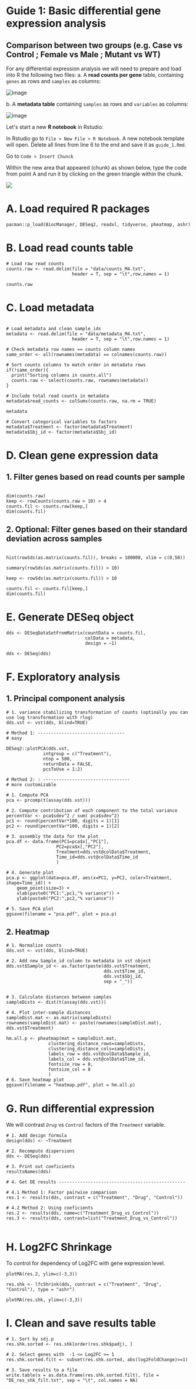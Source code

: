 # Guide 1: Basic differential gene expression analysis
## Comparison between two groups (e.g. Case vs Control ; Female vs Male ; Mutant vs WT)

For any differential expression analysis we will need to prepare and load into R the following two files:
a. A **read counts per gene** table, containing `genes` as rows and `samples` as columns:

![image](https://github.com/user-attachments/assets/94d0390b-a2cc-4ecc-8b3d-cd47a6f276d3)

b. A **metadata table** containing `samples` as rows and `variables` as columns:

![image](https://github.com/user-attachments/assets/887a2415-fcdb-43ae-a902-d68c6fb66b1d)

Let's start a new **R notebook** in Rstudio:

In Rstudio go to `File > New File > R Notebook`. A new notebook template will open. Delete all lines from line 6 to the end and save it as `guide_1.Rmd`.

Go to `Code > Insert Chunck`

Within the new area that appeared (chunk) as shown below, type the code from point A and run it by clicking on the green triangle within the chunk.

![](https://github.com/TriLab-bioinf/WORKSHOP2024_3/blob/main/Figures/chuhk.png)

# A. Load required R packages

```{r}
pacman::p_load(BiocManager, DESeq2, readxl, tidyverse, pheatmap, ashr)
```

# B. Load read counts table

```{r}
# Load raw read counts
counts.raw <- read.delim(file = "data/counts_M4.txt", 
                         header = T, sep = "\t",row.names = 1)

counts.raw
```

# C. Load metadata

```{r}

# Load metadata and clean sample_ids
metadata <- read.delim(file = "data/metadata_M4.txt", 
                         header = T, sep = "\t",row.names = 1)

# Check metadata row names == counts column names
same_order <- all(rownames(metadata) == colnames(counts.raw))

# Sort counts columns to match order in metadata rows
if(!same_order){
  print("Sorting columns in counts.all")
  counts.raw <- select(counts.raw, rownames(metadata))
}

# Include total read counts in metadata
metadata$read_counts <- colSums(counts.raw, na.rm = TRUE)

metadata

# Convert categorical variables to factors
metadata$Treatment <- factor(metadata$Treatment)
metadata$Sbj_id <- factor(metadata$Sbj_id)
```

# D. Clean gene expression data

## 1. Filter genes based on read counts per sample

```{r}

dim(counts.raw)
keep <- rowCounts(counts.raw > 10) > 4
counts.fil <- counts.raw[keep,]
dim(counts.fil)
```

## 2. Optional: Filter genes based on their standard deviation across samples

```{r}

hist(rowSds(as.matrix(counts.fil)), breaks = 100000, xlim = c(0,50))

summary(rowSds(as.matrix(counts.fil)) > 10)

keep <- rowSds(as.matrix(counts.fil)) > 10

counts.fil <- counts.fil[keep,]
dim(counts.fil)

```

# E. Generate DESeq object

```{r message=FALSE, warning=FALSE}
dds <- DESeqDataSetFromMatrix(countData = counts.fil,
                              colData = metadata,
                              design = ~1) 

dds <- DESeq(dds)
```

# F. Exploratory analysis

## 1. Principal component analysis

```{r}
# 1. variance stabilizing transformation of counts (optinally you can use log transformation with rlog)
dds.vst <- vst(dds, blind=TRUE)

# Method 1: ---------------------------------
# easy

DESeq2::plotPCA(dds.vst, 
              intgroup = c("Treatment"),
              ntop = 500,
              returnData = FALSE,
              pcsToUse = 1:2) 

# Method 2: : ---------------------------------
# more customizable

# 1. Compute PCA 
pca <- prcomp(t(assay(dds.vst)))

# 2. Compute contribution of each component to the total variance
percentVar <- pca$sdev^2 / sum( pca$sdev^2)
pc1 <- round(percentVar*100, digits = 1)[1]
pc2 <- round(percentVar*100, digits = 1)[2]

# 3. assembly the data for the plot
pca.df <- data.frame(PC1=pca$x[,"PC1"], 
                   PC2=pca$x[,"PC2"], 
                   Treatment=dds.vst@colData$Treatment,
                   Time_id=dds.vst@colData$Time_id
                   )

# 4. Generate plot
pca.p <- ggplot(data=pca.df, aes(x=PC1, y=PC2, color=Treatment, shape=Time_id)) + 
    geom_point(size=3) + 
    xlab(paste0("PC1:",pc1,"% variance")) + 
    ylab(paste0("PC2:",pc2,"% variance")) 

# 5. Save PCA plot
ggsave(filename = "pca.pdf", plot = pca.p)

```

## 2. Heatmap

```{r}
# 1. Normalize counts
dds.vst <- vst(dds, blind=TRUE)

# 2. Add new Sample_id column to metadata in vst object
dds.vst$Sample_id <- as.factor(paste(dds.vst$Treatment,
                                     dds.vst$Time_id,
                                     dds.vst$Sbj_id, 
                                     sep = "_"))


# 3. Calculate distances between samples
sampleDists <- dist(t(assay(dds.vst)))

# 4. Plot inter-sample distances
sampleDist.mat <- as.matrix(sampleDists)
rownames(sampleDist.mat) <- paste(rownames(sampleDist.mat), dds.vst$Treatment)

hm.all.p <- pheatmap(mat = sampleDist.mat,
                clustering_distance_rows=sampleDists,
                clustering_distance_cols=sampleDists,
                labels_row = dds.vst@colData$Sample_id,
                labels_col = dds.vst@colData$Time_id,
                fontsize_row = 8,
                fontsize_col = 8
                )
# 6. Save heatmap plot
ggsave(filename = "heatmap.pdf", plot = hm.all.p)

```

# G. Run differential expression

We will contrast *`Drug`* vs *`Control`* factors of the *`Treatment`* variable.

```{r message=FALSE, warning=FALSE}
# 1. Add design formula
design(dds) <- ~Treatment

# 2. Recompute dispersions
dds <- DESeq(dds)

# 3. Print out coeficients
resultsNames(dds)

# 4. Get DE results ------------------------------------------------

# 4.1 Method 1: Factor pairwise comparison 
res.1 <- results(dds, contrast = c("Treatment", "Drug", "Control"))

# 4.2 Method 2: Using coeficients
res.2 <- results(dds, name=c("Treatment_Drug_vs_Control"))
res.3 <- results(dds, contrast=list("Treatment_Drug_vs_Control"))


```

# H. Log2FC Shrinkage

To control for dependency of Log2FC with gene expression level.

```{r message=FALSE, warning=FALSE}
plotMA(res.2, ylim=c(-3,3))

res.shk <- lfcShrink(dds, contrast = c("Treatment", "Drug", "Control"), type = "ashr")

plotMA(res.shk, ylim=c(-3,3))
```

# I. Clean and save results table

```{r}
# 1. Sort by sdj.p
res.shk.sorted <- res.shk[order(res.shk$padj), ]

# 2. Select genes with  -1 <= Log2FC >= 1
res.shk.sorted.filt <- subset(res.shk.sorted, abs(log2FoldChange)>=1)

# 3. Save results to a file
write.table(x = as.data.frame(res.shk.sorted.filt), file = "DE_res_shk_filt.txt", sep = "\t", col.names = NA)
```
